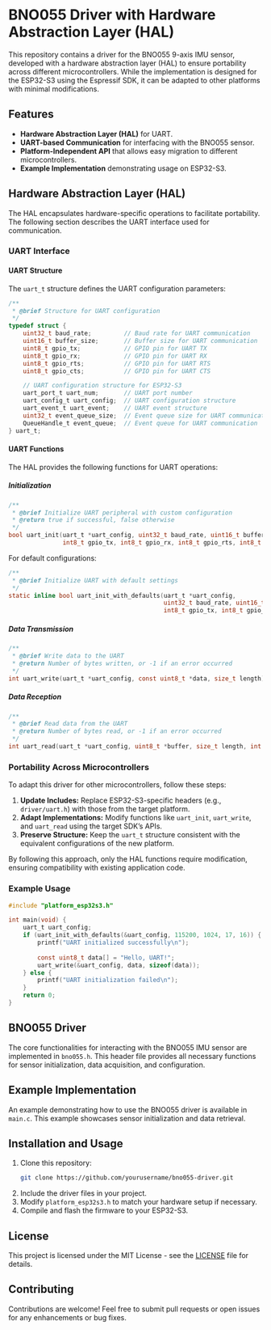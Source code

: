 # BNO055 Driver with Hardware Abstraction Layer (HAL)

This repository contains a driver for the BNO055 9-axis IMU sensor, developed with a hardware abstraction layer (HAL) to ensure portability across different microcontrollers. While the implementation is designed for the ESP32-S3 using the Espressif SDK, it can be adapted to other platforms with minimal modifications.

## Features
- **Hardware Abstraction Layer (HAL)** for UART.
- **UART-based Communication** for interfacing with the BNO055 sensor.
- **Platform-Independent API** that allows easy migration to different microcontrollers.
- **Example Implementation** demonstrating usage on ESP32-S3.

## Hardware Abstraction Layer (HAL)
The HAL encapsulates hardware-specific operations to facilitate portability. The following section describes the UART interface used for communication.

### UART Interface
#### UART Structure
The `uart_t` structure defines the UART configuration parameters:
```c
/**
 * @brief Structure for UART configuration
 */
typedef struct {
    uint32_t baud_rate;         // Baud rate for UART communication
    uint16_t buffer_size;       // Buffer size for UART communication
    uint8_t gpio_tx;            // GPIO pin for UART TX
    uint8_t gpio_rx;            // GPIO pin for UART RX
    uint8_t gpio_rts;           // GPIO pin for UART RTS
    uint8_t gpio_cts;           // GPIO pin for UART CTS

    // UART configuration structure for ESP32-S3
    uart_port_t uart_num;       // UART port number
    uart_config_t uart_config;  // UART configuration structure
    uart_event_t uart_event;    // UART event structure
    uint32_t event_queue_size;  // Event queue size for UART communication
    QueueHandle_t event_queue;  // Event queue for UART communication
} uart_t;
```

#### UART Functions
The HAL provides the following functions for UART operations:

##### Initialization
```c
/**
 * @brief Initialize UART peripheral with custom configuration
 * @return true if successful, false otherwise
 */
bool uart_init(uart_t *uart_config, uint32_t baud_rate, uint16_t buffer_size,
               int8_t gpio_tx, int8_t gpio_rx, int8_t gpio_rts, int8_t gpio_cts);
```
For default configurations:
```c
/**
 * @brief Initialize UART with default settings
 */
static inline bool uart_init_with_defaults(uart_t *uart_config,
                                           uint32_t baud_rate, uint16_t buffer_size,
                                           int8_t gpio_tx, int8_t gpio_rx);
```

##### Data Transmission
```c
/**
 * @brief Write data to the UART
 * @return Number of bytes written, or -1 if an error occurred
 */
int uart_write(uart_t *uart_config, const uint8_t *data, size_t length);
```

##### Data Reception
```c
/**
 * @brief Read data from the UART
 * @return Number of bytes read, or -1 if an error occurred
 */
int uart_read(uart_t *uart_config, uint8_t *buffer, size_t length, int timeout_ms);
```

### Portability Across Microcontrollers
To adapt this driver for other microcontrollers, follow these steps:
1. **Update Includes:** Replace ESP32-S3-specific headers (e.g., `driver/uart.h`) with those from the target platform.
2. **Adapt Implementations:** Modify functions like `uart_init`, `uart_write`, and `uart_read` using the target SDK’s APIs.
3. **Preserve Structure:** Keep the `uart_t` structure consistent with the equivalent configurations of the new platform.

By following this approach, only the HAL functions require modification, ensuring compatibility with existing application code.

### Example Usage
```c
#include "platform_esp32s3.h"

int main(void) {
    uart_t uart_config;
    if (uart_init_with_defaults(&uart_config, 115200, 1024, 17, 16)) {
        printf("UART initialized successfully\n");
        
        const uint8_t data[] = "Hello, UART!";
        uart_write(&uart_config, data, sizeof(data));
    } else {
        printf("UART initialization failed\n");
    }
    return 0;
}
```

## BNO055 Driver
The core functionalities for interacting with the BNO055 IMU sensor are implemented in `bno055.h`. This header file provides all necessary functions for sensor initialization, data acquisition, and configuration.

## Example Implementation
An example demonstrating how to use the BNO055 driver is available in `main.c`. This example showcases sensor initialization and data retrieval.

## Installation and Usage
1. Clone this repository:
   ```sh
   git clone https://github.com/yourusername/bno055-driver.git
   ```
2. Include the driver files in your project.
3. Modify `platform_esp32s3.h` to match your hardware setup if necessary.
4. Compile and flash the firmware to your ESP32-S3.

## License
This project is licensed under the MIT License - see the [LICENSE](LICENSE) file for details.

## Contributing
Contributions are welcome! Feel free to submit pull requests or open issues for any enhancements or bug fixes.
